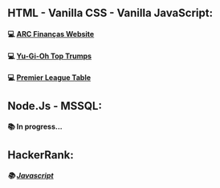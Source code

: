 ## HTML - Vanilla CSS - Vanilla JavaScript:
#### 💻 <a href="https://backcost.github.io/arc-financas/">ARC Finanças Website</a>
#### 💻 <a href="https://backcost.github.io/top-trumps/">Yu-Gi-Oh Top Trumps</a>
#### 💻 <a href="https://backcost.github.io/premier-league-table/">Premier League Table</a>

## Node.Js - MSSQL:
#### 📚 In progress...

## HackerRank:
##### 📚 <a href="https://github.com/backcost/hackerrank-problems-js">Javascript</a>



 


